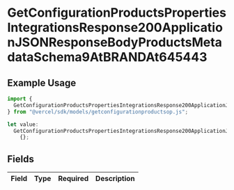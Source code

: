 # GetConfigurationProductsPropertiesIntegrationsResponse200ApplicationJSONResponseBodyProductsMetadataSchema9AtBRANDAt645443

## Example Usage

```typescript
import {
  GetConfigurationProductsPropertiesIntegrationsResponse200ApplicationJSONResponseBodyProductsMetadataSchema9AtBRANDAt645443,
} from "@vercel/sdk/models/getconfigurationproductsop.js";

let value:
  GetConfigurationProductsPropertiesIntegrationsResponse200ApplicationJSONResponseBodyProductsMetadataSchema9AtBRANDAt645443 =
    {};
```

## Fields

| Field       | Type        | Required    | Description |
| ----------- | ----------- | ----------- | ----------- |